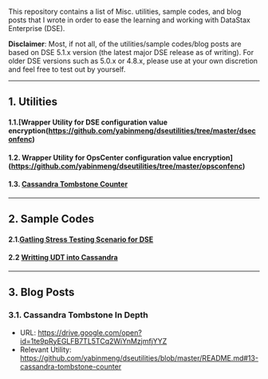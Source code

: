 This repository contains a list of Misc. utilities, sample codes, and blog posts that I wrote in order to ease the learning and working with DataStax Enterprise (DSE). 

**Disclaimer**: Most, if not all, of the utilities/sample codes/blog posts are based on DSE 5.1.x version (the latest major DSE release as of writing). For older DSE versions such as 5.0.x or 4.8.x, please use at your own discretion and feel free to test out by yourself.

---


## 1. Utilities
#### 1.1.[Wrapper Utility for DSE configuration value encryption(https://github.com/yabinmeng/dseutilities/tree/master/dseconfenc)

#### 1.2. Wrapper Utility for OpsCenter configuration value encryption](https://github.com/yabinmeng/dseutilities/tree/master/opsconfenc)

#### 1.3. [Cassandra Tombstone Counter](https://github.com/yabinmeng/tombstone_counter)

---


## 2. Sample Codes
#### 2.1.[Gatling Stress Testing Scenario for DSE](https://github.com/yabinmeng/cassgatling)

#### 2.2 [Writting UDT into Cassandra](https://github.com/yabinmeng/dseudt)
   
---


## 3. Blog Posts

### 3.1. Cassandra Tombstone In Depth
   - URL: https://drive.google.com/open?id=1te9pRyEGLFB7TL5TCq2WiYnMzjmfjYYZ
   - Relevant Utility: https://github.com/yabinmeng/dseutilities/blob/master/README.md#13-cassandra-tombstone-counter
